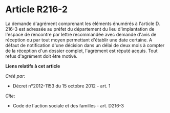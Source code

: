 # Article R216-2

La demande d'agrément comprenant les éléments énumérés à l'article D. 216-3 est adressée au préfet du département du lieu
d'implantation de l'espace de rencontre par lettre recommandée avec demande d'avis de réception ou par tout moyen permettant
d'établir une date certaine. A défaut de notification d'une décision dans un délai de deux mois à compter de la réception
d'un dossier complet, l'agrément est réputé acquis. Tout refus d'agrément doit être motivé.

**Liens relatifs à cet article**

_Créé par_:

  - Décret n°2012-1153 du 15 octobre 2012 - art. 1

_Cite_:

  - Code de l'action sociale et des familles - art. D216-3
